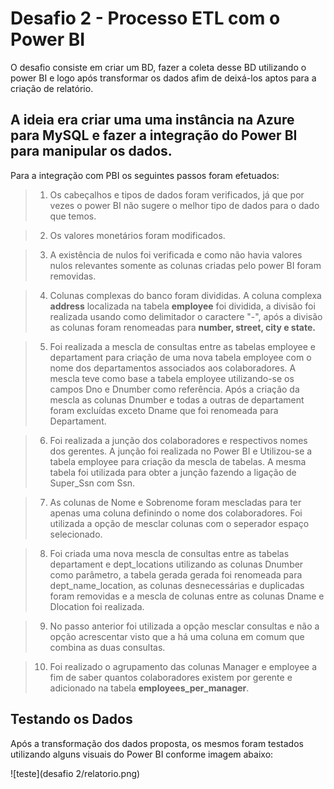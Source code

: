 # Desafio 2 - Processo ETL com o Power BI

O desafio consiste em criar um BD, fazer a coleta desse BD utilizando o power BI e logo após transformar os dados afim de deixá-los aptos para a criação de relatório. 

A ideia era criar uma uma instância na Azure para MySQL e fazer a integração do Power BI para manipular os dados.
-------------

Para a integração com PBI os seguintes passos foram efetuados:

>1.	Os cabeçalhos e tipos de dados foram verificados, já que por vezes o power BI não sugere o melhor tipo de dados para o dado que temos.

>2.	Os valores monetários foram modificados.

>3.	A existência de nulos foi verificada e como não havia valores nulos relevantes somente as colunas criadas pelo power BI foram removidas.

>4.	Colunas complexas do banco foram divididas. A coluna complexa **address** localizada na tabela **employee** foi dividida, a divisão foi realizada usando como delimitador o caractere "-", após a divisão as colunas foram renomeadas para **number, street, city e state.**

>5.	Foi realizada a mescla de consultas entre as tabelas employee e departament para criação de uma nova tabela employee com o nome dos departamentos associados aos colaboradores. A mescla teve como base a tabela employee utilizando-se os campos Dno e Dnumber como referência. Após a criação da mescla as colunas Dnumber e todas a outras de departament foram excluídas exceto Dname que foi renomeada para Departament. 

>6.	Foi realizada a junção dos colaboradores e respectivos nomes dos gerentes. A junção foi realizada no Power BI e Utilizou-se a tabela employee para criação da mescla de tabelas. A mesma tabela foi utilizada para obter a junção fazendo a ligação de Super_Ssn com Ssn.

>7.	As colunas de Nome e Sobrenome foram mescladas para ter apenas uma coluna definindo o nome dos colaboradores. Foi utilizada a opção de mesclar colunas com o seperador espaço selecionado.

>8.	Foi criada uma nova mescla de consultas entre as tabelas departament e dept_locations utilizando as colunas Dnumber como parâmetro, a tabela gerada gerada foi renomeada para dept_name_location, as colunas desnecessárias e duplicadas foram removidas e a mescla de colunas entre as colunas Dname e Dlocation foi realizada.

>9.	No passo anterior foi utilizada a opção mesclar consultas e não a opção acrescentar visto que a há uma coluna em comum que combina as duas consultas. 

>10. Foi realizado o agrupamento das colunas Manager e employee a fim de saber quantos colaboradores existem por gerente e adicionado na tabela **employees_per_manager**.  


## Testando os Dados

Após a transformação dos dados proposta, os mesmos foram testados utilizando alguns visuais do Power BI conforme imagem abaixo:

![teste](desafio 2/relatorio.png)

